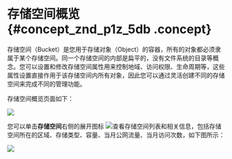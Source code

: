 # 存储空间概览 {#concept_znd_p1z_5db .concept}

存储空间（Bucket）是您用于存储对象（Object）的容器，所有的对象都必须隶属于某个存储空间。同一个存储空间的内部是扁平的，没有文件系统的目录等概念。您可以设置和修改存储空间属性用来控制地域、访问权限、生命周期等，这些属性设置直接作用于该存储空间内所有对象，因此您可以通过灵活创建不同的存储空间来完成不同的管理功能。

存储空间概览页面如下：

![](http://static-aliyun-doc.oss-cn-hangzhou.aliyuncs.com/assets/img/4739/154719424711835_zh-CN.png)

您可以单击**存储空间**右侧的展开图标 ![](http://static-aliyun-doc.oss-cn-hangzhou.aliyuncs.com/assets/img/4739/154719424711839_zh-CN.png)查看存储空间列表和相关信息，包括存储空间所在的区域、存储类型、容量、当月公网流量、当月访问次数，如下图所示：

![](http://static-aliyun-doc.oss-cn-hangzhou.aliyuncs.com/assets/img/4739/154719424711838_zh-CN.png)

